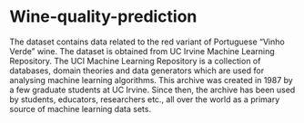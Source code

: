 # Wine-quality-prediction
The dataset contains data related to the red variant of Portuguese “Vinho Verde” wine. The dataset is obtained from UC Irvine Machine Learning Repository. The UCI Machine Learning Repository is a collection of databases, domain theories and data generators which are used for analysing machine learning algorithms. This archive was created in 1987 by a few graduate students at UC Irvine. Since then, the archive has been used by students, educators, researchers etc., all over the world as a primary source of machine learning data sets.
